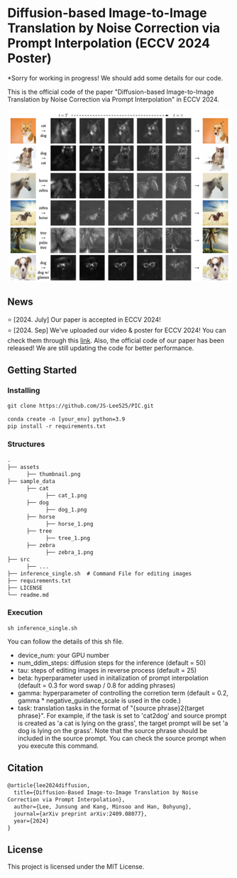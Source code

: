 # Diffusion-based Image-to-Image Translation by Noise Correction via Prompt Interpolation (ECCV 2024 Poster) 

*Sorry for working in progress! We should add some details for our code.

This is the official code of the paper "Diffusion-based Image-to-Image Translation by Noise Correction via Prompt Interpolation" in ECCV 2024. 

![thumbnail](assets/thumbnail.png)

## News

:star: [2024. July] Our paper is accepted in ECCV 2024! \
:star: [2024. Sep] We've uploaded our video & poster for ECCV 2024! You can check them through this [link](https://eccv.ecva.net/virtual/2024/poster/2134). Also, the official code of our paper has been released! We are still updating the code for better performance.


## Getting Started

### Installing

```
git clone https://github.com/JS-Lee525/PIC.git
```

```
conda create -n [your_env] python=3.9
pip install -r requirements.txt
```

### Structures

    .
    ├── assets    
          ├── thumbnail.png      
    ├── sample_data
          ├── cat
                ├── cat_1.png
          ├── dog
                ├── dog_1.png
          ├── horse
                ├── horse_1.png
          ├── tree
                ├── tree_1.png
          ├── zebra
                ├── zebra_1.png
    ├── src
          ├── ...         
    ├── inference_single.sh  # Command File for editing images         
    ├── requirements.txt                   
    ├── LICENSE
    └── readme.md

### Execution

```
sh inference_single.sh 
```

You can follow the details of this sh file.
- device_num: your GPU number
- num_ddim_steps: diffusion steps for the inference (default = 50)
- tau: steps of editing images in reverse process (default = 25)
- beta: hyperparameter used in initalization of prompt interpolation (default = 0.3 for word swap / 0.8 for adding phrases)
- gamma: hyperparameter of controlling the corretion term (default = 0.2, gamma * negative_guidance_scale is used in the code.)
- task: translation tasks in the format of "{source phrase}2{target phrase}". For example, if the task is set to 'cat2dog' and source prompt is created as 'a cat is lying on the grass', the target prompt will be set 'a dog is lying on the grass'. Note that the source phrase should be included in the source prompt. You can check the source prompt when you execute this command.


## Citation 
```
@article{lee2024diffusion,
  title={Diffusion-Based Image-to-Image Translation by Noise Correction via Prompt Interpolation},
  author={Lee, Junsung and Kang, Minsoo and Han, Bohyung},
  journal={arXiv preprint arXiv:2409.08077},
  year={2024}
}
```
## License

This project is licensed under the MIT License.
